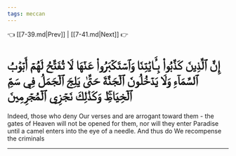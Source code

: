 ```yaml
---
tags: meccan
---
```


👈 [[7-39.md|Prev]] | [[7-41.md|Next]] 👉

# إِنَّ ٱلَّذِينَ كَذَّبُواْ بِـَٔايَٰتِنَا وَٱسۡتَكۡبَرُواْ عَنۡهَا لَا تُفَتَّحُ لَهُمۡ أَبۡوَٰبُ ٱلسَّمَآءِ وَلَا يَدۡخُلُونَ ٱلۡجَنَّةَ حَتَّىٰ يَلِجَ ٱلۡجَمَلُ فِي سَمِّ ٱلۡخِيَاطِۚ وَكَذَٰلِكَ نَجۡزِي ٱلۡمُجۡرِمِينَ

Indeed, those who deny Our verses and are arrogant toward them - the gates of Heaven will not be opened for them, nor will they enter Paradise until a camel enters into the eye of a needle. And thus do We recompense the criminals

---

